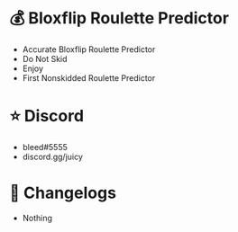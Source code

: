 # 💰 Bloxflip Roulette Predictor
 - Accurate Bloxflip Roulette Predictor
 - Do Not Skid
 - Enjoy
 - First Nonskidded Roulette Predictor

# ⭐ Discord
 - bleed#5555
 - discord.gg/juicy

# 📃 Changelogs
 - Nothing
